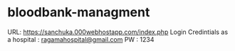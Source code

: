 # bloodbank-managment
URL: https://sanchuka.000webhostapp.com/index.php
Login Credintials as a hospital : ragamahospital@gmail.com
PW : 1234
